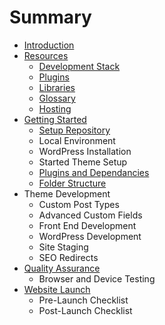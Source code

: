 # Summary

* [Introduction](README.md)
* [Resources](resources.md)
  * [Development Stack](resources/development-stack.md)
  * [Plugins](resources/plugins.md)
  * [Libraries](resources/libraries.md)
  * [Glossary](resources/glossary.md)
  * [Hosting](resources/hosting.md)
* [Getting Started](getting-started.md)
  * [Setup Repository](getting-started/setup-repository.md)
  * Local Environment
  * WordPress Installation
  * Started Theme Setup
  * [Plugins and Dependancies](getting-started/plugin-installation.md)
  * [Folder Structure](getting-started/folder-structure.md)
* Theme Development
  * Custom Post Types
  * Advanced Custom Fields
  * Front End Development
  * WordPress Development
  * Site Staging
  * SEO Redirects
* [Quality Assurance](quality-assurance.md)
  * Browser and Device Testing
* [Website Launch](website-launch.md)
  * Pre-Launch Checklist
  * Post-Launch Checklist

